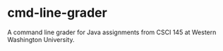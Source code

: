 # cmd-line-grader

A command line grader for Java assignments from CSCI 145 at Western
Washington University.

